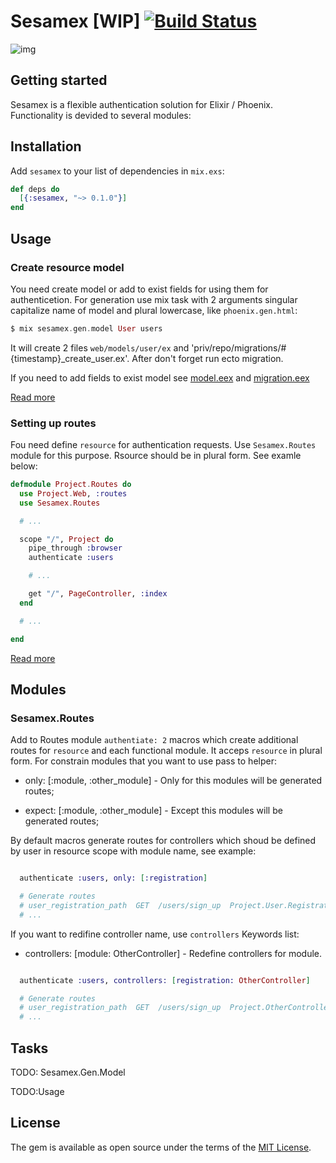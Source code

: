 # Sesamex [WIP] [![Build Status](https://travis-ci.org/khusnetdinov/sesamex.svg?branch=master)](https://travis-ci.org/khusnetdinov/sesamex)

![img](http://res.cloudinary.com/dtoqqxqjv/image/upload/v1477049798/147705061811651_leoa8a.jpg)

## Getting started

Sesamex is a flexible authentication solution for Elixir / Phoenix. Functionality is devided to several modules:

## Installation

Add `sesamex` to your list of dependencies in `mix.exs`:

```elixir
def deps do
  [{:sesamex, "~> 0.1.0"}]
end
```

## Usage

### Create resource model

You need create model or add to exist fields for using them for authenticetion.
For generation use mix task with 2 arguments singular capitalize name of
model and plural lowercase, like `phoenix.gen.html`:

```elixir
$ mix sesamex.gen.model User users
```

It will create 2 files `web/models/user/ex` and 'priv/repo/migrations/#{timestamp}_create_user.ex'.
After don't forget run ecto migration.

If you need to add fields to exist model see [model.eex](https://github.com/khusnetdinov/sesamex/blob/resource_model/priv/templates/sesamex.gen/model.eex) and
[migration.eex](https://github.com/khusnetdinov/sesamex/blob/master/priv/templates/sesamex.gen/migration.eex)

[Read more]()


### Setting up routes

Fou need define `resource` for authentication requests. Use `Sesamex.Routes` module for this purpose. Rsource should be in plural form. See examle below:

```elixir
defmodule Project.Routes do
  use Project.Web, :routes
  use Sesamex.Routes

  # ...

  scope "/", Project do
    pipe_through :browser
    authenticate :users

    # ...

    get "/", PageController, :index
  end

  # ...

end
```

[Read more]()

## Modules

### Sesamex.Routes



Add to Routes module `authentiate: 2` macros which create additional routes for `resource` and each functional module.
It acceps `resource` in plural form.
For constrain modules that you want to use pass to helper:

  * only: [:module, :other_module] - Only for this modules will be generated routes;

  * expect: [:module, :other_module] - Except this modules will be generated routes;

By default macros generate routes for controllers which shoud be defined
by user in resource scope with module name, see example:

```elixir

  authenticate :users, only: [:registration]

  # Generate routes
  # user_registration_path  GET  /users/sign_up  Project.User.RegistrationController :new
  # ...

```

If you want to redifine controller name, use `controllers` Keywords list:

 * controllers: [module: OtherController] - Redefine controllers for module.

```elixir

  authenticate :users, controllers: [registration: OtherController]

  # Generate routes
  # user_registration_path  GET  /users/sign_up  Project.OtherController :new
  # ...

```

## Tasks

TODO: Sesamex.Gen.Model

TODO:Usage

## License

The gem is available as open source under the terms of the [MIT
License](http://opensource.org/licenses/MIT).
